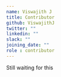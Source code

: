 ```yaml
---
name: Viswajith J
title: Contributor
github: ViswajithJ
twitter: ""
linkedin: ""
slack: ""
joining_date: ""
role : contributor
---
```


Still waiting for this
